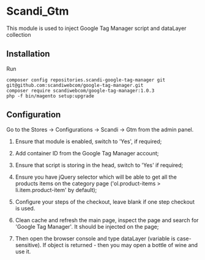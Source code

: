 # Scandi_Gtm

This module is used to inject Google Tag Manager script and dataLayer collection

## Installation

Run

```
composer config repositories.scandi-google-tag-manager git git@github.com:scandiwebcom/google-tag-manager.git
composer require scandiwebcom/google-tag-manager:1.0.3
php -f bin/magento setup:upgrade
```
## Configuration

Go to the Stores -> Configurations -> Scandi -> Gtm from the admin panel.

1. Ensure that module is enabled, switch to 'Yes', if required;

2. Add container ID from the Google Tag Manager account;

3. Ensure that script is storing in the head, switch to 'Yes' if required;

4. Ensure you have jQuery selector which will be able to get all the products items on the category page 
('ol.product-items > li.item.product-item' by default);

5. Configure your steps of the checkout, leave blank if one step checkout is used.

6. Clean cache and refresh the main page, inspect the page and search for 'Google Tag Manager'. 
It should be injected on the page;

7. Then open the browser console and type dataLayer (variable is case-sensitive). If object is returned - 
then you may open a bottle of wine and use it.